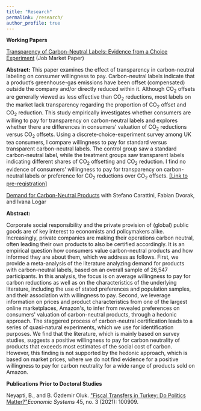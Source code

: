 ```yaml
---
title: "Research"
permalink: /research/
author_profile: true
---
```

**Working Papers**

<p><a href="http://begumozdemiroluk.github.io/files/B_OzdemirOluk_JMP.pdf" target="_blank"> Transparency of Carbon-Neutral Labels: Evidence from a Choice Experiment</a> (Job Market Paper)</p>    

**Abstract:**
  This paper examines the effect of transparency in carbon-neutral labeling on consumer willingness to pay.
  Carbon-neutral labels indicate that a product’s greenhouse-gas emissions have been offset (compensated) outside the company
  and/or directly reduced within it.
  Although CO<sub>2</sub> offsets are generally viewed as less effective than CO<sub>2</sub> reductions,
  most labels on the market lack transparency regarding the proportion of CO<sub>2</sub> offset and CO<sub>2</sub> reduction.
  This study empirically investigates whether consumers are willing to pay for transparency on carbon-neutral labels
  and explores whether there are differences in consumers’ valuation of CO<sub>2</sub> reductions versus CO<sub>2</sub> offsets.
  Using a discrete‐choice-experiment survey among UK tea consumers, I compare willingness to pay for standard versus transparent
  carbon-neutral labels. The control group saw a standard carbon-neutral label, while the treatment groups saw transparent labels
  indicating different shares of CO<sub>2</sub> offsetting and CO<sub>2</sub> reduction.
  I find no evidence of consumers’ willingness to pay for transparency on carbon-neutral labels or preference for CO<sub>2</sub>
  reductions over CO<sub>2</sub> offsets.
<a href="https://www.socialscienceregistry.org/trials/12520">[Link to pre-registration]</a></p>

<p><a href="http://begumozdemiroluk.github.io/files/Demand_for_carbon_neutral_products_Jan_2024.pdf" target="_blank"> Demand for Carbon-Neutral Products</a> with Stefano Carattini, Fabian Dvorak, and  Ivana Logar</p> 

**Abstract:**  
<p>Corporate social responsibility and the private provision of (global) public goods are of key interest to economists and policymakers alike. Increasingly, private companies are making their operations carbon neutral, often leading their own products to also be certified accordingly. It is an empirical question how consumers value carbon-neutral products and how informed they are about them, which we address as follows. First, we provide a meta-analysis of the literature analyzing demand for products with carbon-neutral labels, based on an overall sample of 26,547 participants. In this analysis, the focus is on average willingness to pay for carbon reductions as well as on the characteristics of the underlying literature, including the use of stated preferences and population samples, and their association with willingness to pay. Second, we leverage information on prices and product characteristics from one of the largest online marketplaces, Amazon's, to infer from revealed preferences on consumers' valuation of carbon-neutral products, through a hedonic approach. The staggered process of carbon-neutral certification leads to a series of quasi-natural experiments, which we use for identification purposes. We find that the literature, which is mainly based on survey studies, suggests a positive willingness to pay for carbon neutrality of products that exceeds most estimates of the social cost of carbon. However, this finding is not supported by the hedonic approach, which is based on market prices, where we do not find evidence for a positive willingness to pay for carbon neutrality for a wide range of products sold on Amazon.</p>

**Publications Prior to Doctoral Studies**
<p>Neyapti, B., and B. Özdemir Oluk. <a href="https://www.sciencedirect.com/science/article/pii/S0939362521000571">"Fiscal Transfers in Turkey: Do Politics Matter?"</a><em>Economic Systems</em> 45, no. 3 (2021): 100909.</p> 







